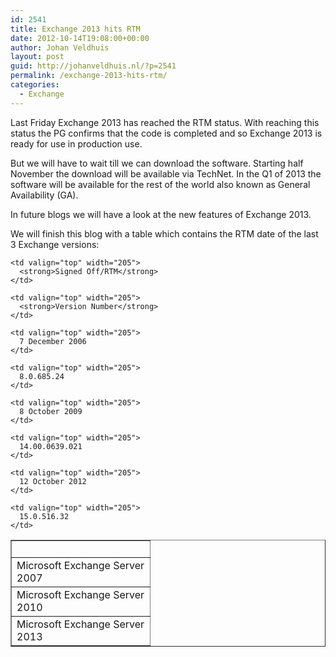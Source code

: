 ```yaml
---
id: 2541
title: Exchange 2013 hits RTM
date: 2012-10-14T19:08:00+00:00
author: Johan Veldhuis
layout: post
guid: http://johanveldhuis.nl/?p=2541
permalink: /exchange-2013-hits-rtm/
categories:
  - Exchange
---
```

Last Friday Exchange 2013 has reached the RTM status. With reaching this status the PG confirms that the code is completed and so Exchange 2013 is ready for use in production use.

But we will have to wait till we can download the software. Starting half November the download will be available via TechNet. In the Q1 of 2013 the software will be available for the rest of the world also known as General Availability (GA).

In future blogs we will have a look at the new features of Exchange 2013.

We will finish this blog with a table which contains the RTM date of the last 3 Exchange versions:

<table border="1" cellspacing="0" cellpadding="0">
  <tr>
    <td valign="top" width="205">
       
    </td>
    
    <td valign="top" width="205">
      <strong>Signed Off/RTM</strong>
    </td>
    
    <td valign="top" width="205">
      <strong>Version Number</strong>
    </td>
  </tr>
  
  <tr>
    <td valign="top" width="205">
      Microsoft Exchange Server 2007
    </td>
    
    <td valign="top" width="205">
      7 December 2006
    </td>
    
    <td valign="top" width="205">
      8.0.685.24
    </td>
  </tr>
  
  <tr>
    <td valign="top" width="205">
      Microsoft Exchange Server 2010
    </td>
    
    <td valign="top" width="205">
      8 October 2009
    </td>
    
    <td valign="top" width="205">
      14.00.0639.021
    </td>
  </tr>
  
  <tr>
    <td valign="top" width="205">
      Microsoft Exchange Server 2013
    </td>
    
    <td valign="top" width="205">
      12 October 2012
    </td>
    
    <td valign="top" width="205">
      15.0.516.32
    </td>
  </tr>
</table>